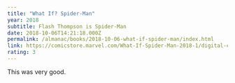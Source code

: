 ```yaml
---
title: "What If? Spider-Man"
year: 2018
subtitle: Flash Thompson is Spider-Man
date: 2018-10-06T14:21:18.000Z
permalink: /almanac/books/2018-10-06-what-if-spider-man/index.html
link: https://comicstore.marvel.com/What-If-Spider-Man-2018-1/digital-comic/49448?r=1
rating: 3
---
```


This was very good.